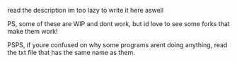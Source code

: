 read the description im too lazy to write it here aswell

PS, some of these are WIP and dont work, but id love to see some forks that make them work!

PSPS, if youre confused on why some programs arent doing anything, read the txt file that has the same name as them.
